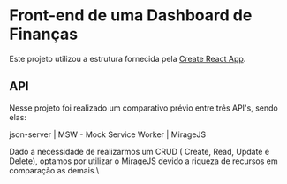 # Front-end de uma Dashboard de Finanças

Este projeto utilizou a estrutura fornecida pela [Create React App](https://github.com/facebook/create-react-app).

## API

Nesse projeto foi realizado um comparativo prévio entre três API's, sendo elas: 

 json-server | MSW - Mock Service Worker | MirageJS
 
 Dado a necessidade de realizarmos um CRUD ( Create, Read, Update e Delete), optamos por utilizar o MirageJS devido a riqueza de recursos em comparação as demais.\